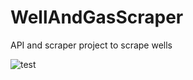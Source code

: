 # WellAndGasScraper
 API and scraper project to scrape wells


![test]("images/SQLiteDbBrowser.png")
